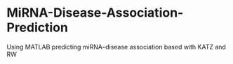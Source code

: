 # MiRNA-Disease-Association-Prediction
Using MATLAB predicting miRNA–disease association based with KATZ and RW
